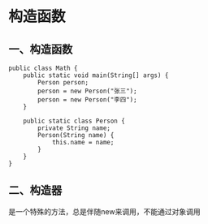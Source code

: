 # 构造函数

## 一、构造函数

```
public class Math {
    public static void main(String[] args) {
        Person person;
        person = new Person("张三");
        person = new Person("李四");
    }

    public static class Person {
        private String name;
        Person(String name) {
            this.name = name;
        }
    }
}
```



## 二、构造器

是一个特殊的方法，总是伴随new来调用，不能通过对象调用